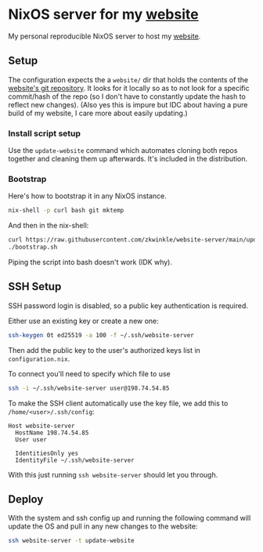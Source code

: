 # NixOS server for my [website](https://github.com/zkwinkle/website)

My personal reproducible NixOS server to host my [website](https://github.com/zkwinkle/website).

## Setup

The configuration expects the a `website/` dir that holds the contents of the
[website's git repository](https://github.com/zkwinkle/website).
It looks for it locally so as to not look for a specific commit/hash of the
repo (so I don't have to constantly update the hash to reflect new changes).
(Also yes this is impure but IDC about having a pure build of my website, I
care more about easily updating.)

### Install script setup

Use the `update-website` command which automates cloning both repos together and
cleaning them up afterwards. It's included in the distribution.

### Bootstrap

Here's how to bootstrap it in any NixOS instance.
```sh
nix-shell -p curl bash git mktemp
```
And then in the nix-shell:
```sh
curl https://raw.githubusercontent.com/zkwinkle/website-server/main/update-website/update-website > bootstrap.sh
./bootstrap.sh
```

Piping the script into bash doesn't work (IDK why).

## SSH Setup

SSH password login is disabled, so a public key authentication is required.

Either use an existing key or create a new one:

```sh
ssh-keygen 0t ed25519 -a 100 -f ~/.ssh/website-server
```

Then add the public key to the user's authorized keys list in `configuration.nix`.

To connect you'll need to specify which file to use
```sh
ssh -i ~/.ssh/website-server user@198.74.54.85
```

To make the SSH client automatically use the key file, we add this to `/home/<user>/.ssh/config`:

```
Host website-server
  HostName 198.74.54.85
  User user

  IdentitiesOnly yes
  IdentityFile ~/.ssh/website-server
```

With this just running `ssh website-server` should let you through.

## Deploy

With the system and ssh config up and running the following command will update
the OS and pull in any new changes to the website:

```sh
ssh website-server -t update-website
```

